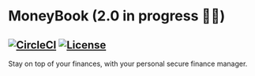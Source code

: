 # MoneyBook (2.0 in progress 🔧🚧)

[![CircleCI](https://circleci.com/gh/guger/MoneyBook.svg?style=svg)](https://circleci.com/gh/guger/MoneyBook)
[![License](https://img.shields.io/badge/License-Apache%202.0-blue.svg)](https://opensource.org/licenses/Apache-2.0)
---
Stay on top of your finances, with your personal secure finance manager.

